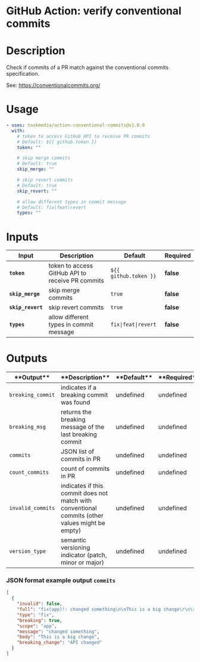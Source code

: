 <!-- start title -->

# GitHub Action: verify conventional commits

<!-- end title -->

# Description

<!-- start description -->

Check if commits of a PR match against the conventional commits specification.

See: https://conventionalcommits.org/

<!-- end description -->

# Usage

<!-- start usage -->

```yaml
- uses: taskmedia/action-conventional-commits@v1.0.0
  with:
    # token to access GitHub API to receive PR commits
    # Default: ${{ github.token }}
    token: ""

    # skip merge commits
    # Default: true
    skip_merge: ""

    # skip revert commits
    # Default: true
    skip_revert: ""

    # allow different types in commit message
    # Default: fix|feat|revert
    types: ""
```

<!-- end usage -->

# Inputs

<!-- start inputs -->

| **Input**                    | **Description**                                  | **Default**                      | **Required** |
| ---------------------------- | ------------------------------------------------ | -------------------------------- | ------------ |
| **<code>token</code>**       | token to access GitHub API to receive PR commits | <code>${{ github.token }}</code> | **false**    |
| **<code>skip_merge</code>**  | skip merge commits                               | <code>true</code>                | **false**    |
| **<code>skip_revert</code>** | skip revert commits                              | <code>true</code>                | **false**    |
| **<code>types</code>**       | allow different types in commit message          | <code>fix\|feat\|revert</code>   | **false**    |

<!-- end inputs -->

# Outputs

<!-- start outputs -->

| \***\*Output\*\***           | \***\*Description\*\***                                                                         | \***\*Default\*\*** | \***\*Required\*\*** |
| ---------------------------- | ----------------------------------------------------------------------------------------------- | ------------------- | -------------------- |
| <code>breaking_commit</code> | indicates if a breaking commit was found                                                        | undefined           | undefined            |
| <code>breaking_msg</code>    | returns the breaking message of the last breaking commit                                        | undefined           | undefined            |
| <code>commits</code>         | JSON list of commits in PR                                                                      | undefined           | undefined            |
| <code>count_commits</code>   | count of commits in PR                                                                          | undefined           | undefined            |
| <code>invalid_commits</code> | indicates if this commit does not match with conventional commits (other values might be empty) | undefined           | undefined            |
| <code>version_type</code>    | semantic versioning indicator (patch, minor or major)                                           | undefined           | undefined            |

<!-- end outputs -->

### JSON format example output `commits`

```json
[
  {
    "invalid": false,
    "full": "fix(app)!: changed something\n\nThis is a big change\r\n\r\nBREAKING CHANGE: API changed",
    "type": "fix",
    "breaking": true,
    "scope": "app",
    "message": "changed something",
    "body": "This is a big change",
    "breaking_change": "API changed"
  }
]
```
